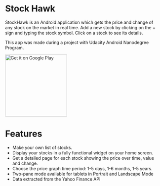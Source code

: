 # Stock Hawk

StockHawk is an Android application which gets the price and change of any stock on the market in real time. Add a new stock by clicking on the + sign and typing the stock symbol. Click on a stock to see its details.

This app was made during a project with Udacity Android Nanodegree Program.

<a href='https://play.google.com/store/apps/details?id=com.thibautmassard.stockhawk&pcampaignid=MKT-Other-global-all-co-prtnr-py-PartBadge-Mar2515-1' target='blank'><img alt='Get it on Google Play' src='https://play.google.com/intl/en_us/badges/images/generic/en_badge_web_generic.png' width="200"/></a>

# Features

* Make your own list of stocks.
* Display your stocks in a fully functional widget on your home screen.
* Get a detailed page for each stock showing the price over time, value and change.
* Choose the price graph time period: 1-5 days, 1-6 months, 1-5 years.
* Two-pane mode available for tablets in Portrait and Landscape Mode
* Data extracted from the Yahoo Finance API
